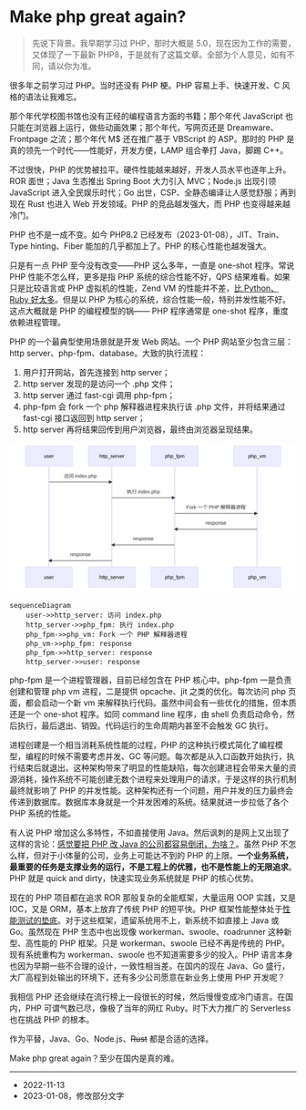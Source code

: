 # Make php great again?

> 先说下背景。我早期学习过 PHP，那时大概是 5.0，现在因为工作的需要，又体现了一下最新 PHP8，于是就有了这篇文章。全部为个人意见，如有不同，请以你为准。

很多年之前学习过 PHP。当时还没有 PHP 梗。PHP 容易上手、快速开发、C 风格的语法让我难忘。

那个年代学校图书馆也没有正经的编程语言方面的书籍；那个年代 JavaScript 也只能在浏览器上运行，做些动画效果；那个年代，写网页还是 Dreamware、Frontpage 之流；那个年代 M$ 还在推广基于 VBScript 的 ASP。那时的 PHP 是真的领先一个时代——性能好，开发方便，LAMP 组合拳打 Java，脚踢 C++。

不过很快，PHP 的优势被拉平。硬件性能越来越好，开发人员水平也逐年上升。ROR 面世；Java 生态推出 Spring Boot 大力引入 MVC；Node.js 出现引领 JavaScript 进入全民娱乐时代；Go 出世，CSP、全静态编译让人感觉舒服；再到现在 Rust 也进入 Web 开发领域。PHP 的竞品越发强大，而 PHP 也变得越来越冷门。

PHP 也不是一成不变。如今 PHP8.2 已经发布（2023-01-08），JIT、Train、Type hinting、Fiber 能加的几乎都加上了。PHP 的核心性能也越发强大。

只是有一点 PHP 至今没有改变——PHP 这么多年，一直是 one-shot 程序。常说 PHP 性能不怎么样，更多是指 PHP 系统的综合性能不好，QPS 结果难看。如果只是比较语言或 PHP 虚拟机的性能，Zend VM 的性能并不差，[比 Python、Ruby 好太多][TCLBG]。但是以 PHP 为核心的系统，综合性能一般，特别并发性能不好。这点大概就是 PHP 的编程模型的锅—— PHP 程序通常是 one-shot 程序，重度依赖进程管理。

[TCLBG]: https://benchmarksgame-team.pages.debian.net/benchmarksgame/fastest/php-python3.html

PHP 的一个最典型使用场景就是开发 Web 网站。一个 PHP 网站至少包含三层：http server、php-fpm、database。大致的执行流程：

1. 用户打开网站，首先连接到 http server；
2. http server 发现的是访问一个 .php 文件；
3. http server 通过 fast-cgi 调用 php-fpm；
4. php-fpm 会 fork 一个 php 解释器进程来执行该 .php 文件，并将结果通过 fast-cgi 接口返回到 http server；
5. http server 再将结果回传到用户浏览器，最终由浏览器呈现结果。

![请求 index.php](images/request_php_index.svg)

```mermaid
sequenceDiagram
    user->>http_server: 访问 index.php
    http_server->>php_fpm: 执行 index.php
    php_fpm->>php_vm: Fork 一个 PHP 解释器进程
    php_vm->>php_fpm: response
    php_fpm->>http_server: response
    http_server->>user: response

```

php-fpm 是一个进程管理器，目前已经包含在 PHP 核心中。php-fpm 一是负责创建和管理 php vm 进程，二是提供 opcache、jit 之类的优化。每次访问 php 页面，都会启动一个新 vm 来解释执行代码。虽然中间会有一些优化的措施，但本质还是一个 one-shot 程序。如同 command line 程序，由 shell 负责启动命令，然后执行，最后退出、销毁。代码运行的生命周期内甚至不会触发 GC 执行。

进程创建是一个相当消耗系统性能的过程，PHP 的这种执行模式简化了编程模型，编程的时候不需要考虑并发、GC 等问题。每次都是从入口函数开始执行，执行结束后就退出。这种架构带来了明显的性能缺陷，每次创建进程会带来大量的资源消耗，操作系统不可能创建无数个进程来处理用户的请求，于是这样的执行机制最终就影响了 PHP 的并发性能。这种架构还有一个问题，用户并发的压力最终会传递到数据库。数据库本身就是一个并发困难的系统。结果就进一步拉低了各个 PHP 系统的性能。

有人说 PHP 增加这么多特性，不如直接使用 Java。然后讽刺的是网上又出现了这样的言论：[感觉要把 PHP 改 Java 的公司都容易倒闭，为啥？](https://www.zhihu.com/question/396777378)。虽然 PHP 不怎么样，但对于小体量的公司，业务上可能达不到的 PHP 的上限。**一个业务系统，最重要的任务是支撑业务的运行，不是工程上的优雅，也不是性能上的无限追求**。PHP 就是 quick and dirty，快速实现业务系统就是 PHP 的核心优势。

现在的 PHP 项目都在追求 ROR 那般复杂的全能框架，大量运用 OOP 实践，又是 IOC，又是 ORM，基本上放弃了传统 PHP 的短平快。PHP 框架性能整体处于[性能测试的垫底](https://web-frameworks-benchmark.netlify.app/result?f=gin,echo,axum,salvo,laravel,django,spring)。对于这些框架，遗留系统用不上，新系统不如直接上 Java 或 Go。虽然现在 PHP 生态中也出现像 workerman、swoole、roadrunner 这种新型、高性能的 PHP 框架。只是 workerman、swoole 已经不再是传统的 PHP。现有系统重构为 workerman、swoole 也不知道需要多少的投入。PHP 语言本身也因为早期一些不合理的设计，一致性相当差。在国内的现在 Java、Go 盛行，大厂高程到处输出的环境下，还有多少公司愿意在新业务上使用 PHP 开发呢？

我相信 PHP 还会继续在流行榜上一段很长的时候，然后慢慢变成冷门语言。在国内，PHP 可谓气数已尽，像极了当年的网红 Ruby。时下大力推广的 Serverless 也在挑战 PHP 的根本。

作为平替，Java、Go、Node.js、~~Rust~~ 都是合适的选择。

Make php great again？至少在国内是真的难。

---

- 2022-11-13
- 2023-01-08，修改部分文字
